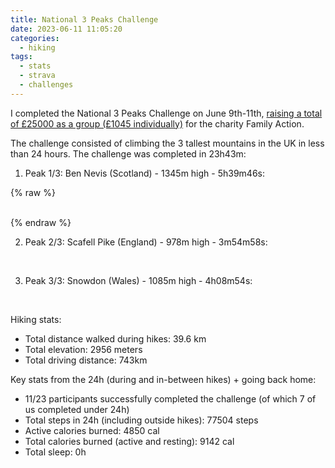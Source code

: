 ```yaml
---
title: National 3 Peaks Challenge
date: 2023-06-11 11:05:20
categories:
  - hiking
tags:
  - stats
  - strava
  - challenges
---
```


I completed the National 3 Peaks Challenge on June 9th-11th, [raising a total of £25000 as a group (£1045 individually)](https://www.justgiving.com/fundraising/ajaamour) for the charity Family Action.

The challenge consisted of climbing the 3 tallest mountains in the UK in less than 24 hours. The challenge was completed in 23h43m:

1. Peak 1/3: Ben Nevis (Scotland) - 1345m high - 5h39m46s:

{% raw %}
<div class="strava-embed-placeholder" data-embed-type="activity" data-embed-id="9237820123" data-style="standard"></div>
<script src="https://strava-embeds.com/embed.js"></script>
<br>
{% endraw %}
<!--  https://strava.app.link/18v6S9QczAb -->

<!--more-->

2. Peak 2/3: Scafell Pike (England) - 978m high - 3m54m58s: 

<div class="strava-embed-placeholder" data-embed-type="activity" data-embed-id="9242381864" data-style="standard"></div>
<script src="https://strava-embeds.com/embed.js"></script>
<br>
<!-- https://strava.app.link/fapOJeYczAb -->

3. Peak 3/3: Snowdon (Wales) - 1085m high - 4h08m54s:

<div class="strava-embed-placeholder" data-embed-type="activity" data-embed-id="9243530968" data-style="standard"></div>
<script src="https://strava-embeds.com/embed.js"></script>
<br>
<!-- https://strava.app.link/2utK1J1czAb -->

Hiking stats:

- Total distance walked during hikes: 39.6 km
- Total elevation: 2956 meters
- Total driving distance: 743km

Key stats from the 24h (during and in-between hikes) + going back home:

- 11/23 participants successfully completed the challenge (of which 7 of us completed under 24h)
- Total steps in 24h (including outside hikes): 77504 steps
- Active calories burned: 4850 cal
- Total calories burned (active and resting): 9142 cal
- Total sleep: 0h

